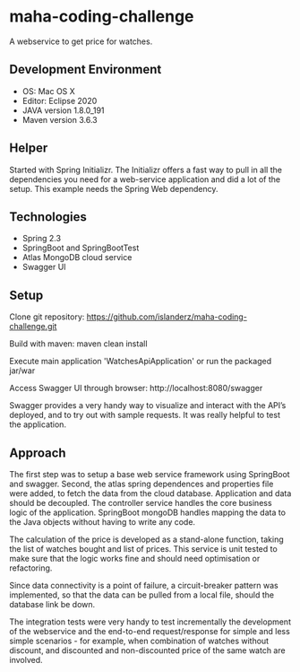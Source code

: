 # maha-coding-challenge

A webservice to get price for watches. 

## Development Environment 

* OS: Mac OS X
* Editor: Eclipse 2020
* JAVA version 1.8.0_191
* Maven version 3.6.3

## Helper
Started with Spring Initializr. The Initializr offers a fast way to pull in all the dependencies you need for a web-service application and did a lot of the setup. This example needs the Spring Web dependency.


## Technologies

* Spring 2.3  
* SpringBoot and SpringBootTest
* Atlas MongoDB cloud service
* Swagger UI


## Setup
Clone git repository: https://github.com/islanderz/maha-coding-challenge.git

Build with maven: maven clean install

Execute main application 'WatchesApiApplication' or run the packaged jar/war

Access Swagger UI through browser: http://localhost:8080/swagger

Swagger provides a very handy way to visualize and interact with the API’s deployed, and to try out with sample requests. It was really helpful to test the application.


## Approach
The  first step was to setup a base web service framework using SpringBoot and swagger. Second, the atlas spring dependences and properties file were added, to fetch the data from the cloud database. Application and data should be decoupled. The controller service handles the core business logic of the application. SpringBoot mongoDB handles mapping the data to the Java objects without having to write any code. 

The calculation of the price is developed as a stand-alone function, taking the list of watches bought and list of prices. This service is unit tested to make sure that the logic works fine and should need optimisation or refactoring. 

Since data connectivity is a point of failure, a circuit-breaker pattern was implemented, so that the data can be pulled from a local file, should the database link be down.

The integration tests were very handy to test incrementally the development of the webservice and the end-to-end request/response for simple and less simple scenarios - for example, when combination of watches without discount, and discounted and non-discounted price of the same watch are involved.  






